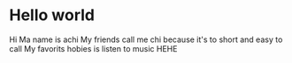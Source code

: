 # Hello world
Hi Ma name is achi My friends call me chi because it's to short and easy to call
My favorits hobies is listen to music
HEHE
